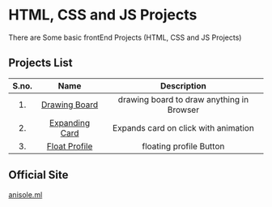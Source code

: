 # HTML, CSS and JS Projects

There are Some basic frontEnd Projects (HTML, CSS and JS Projects)

## Projects List

| S.no.| Name | Description|
|:-----:|:-----:|:--------:|
|1.| [Drawing Board](https://anisolepro.github.io/HTML-CSS-and-JS-Projects/drawing/)  | drawing board to draw anything in Browser |
|     2.       | [Expanding Card](https://anisolepro.github.io/HTML-CSS-and-JS-Projects/expandingCards/)  | Expands card on click with animation |
|3.| [Float Profile](https://anisolepro.github.io/HTML-CSS-and-JS-Projects/floatProfile/)  | floating profile Button |




## Official Site

[anisole.ml](https://anisole.ml)
